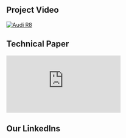 ## Project Video

[![Audi R8](http://img.youtube.com/vi/KOxbO0EI4MA/0.jpg)](https://www.youtube.com/watch?v=KOxbO0EI4MA "Audi R8")

## Technical Paper

<embed src="https://zlxteam2020.github.io/Life-Simulator/EDD-Life%20Simulator.pdf" type="application/pdf" />

## Our LinkedIns
